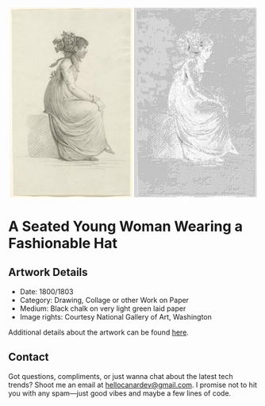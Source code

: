 <html>

<div align="center">
    <img width="49%" src="artwork.jpg" alt="artwork"/>
    <img width="49%" src="ascii_artwork.jpg" alt="artwork ASCII"/>
</div>

# A Seated Young Woman Wearing a Fashionable Hat

## Artwork Details

- Date: 1800/1803
- Category: Drawing, Collage or other Work on Paper
- Medium: Black chalk on very light green laid paper
- Image rights: Courtesy National Gallery of Art, Washington

Additional details about the artwork can be found [here](https://www.artsy.net/artwork/carl-wilhelm-kolbe-a-seated-young-woman-wearing-a-fashionable-hat).

## Contact

Got questions, compliments, or just wanna chat about the latest tech trends? Shoot me an email
at [hellocanardev@gmail.com](mailto:hellocanardev@gmail.com). I promise not to hit you with any spam—just good vibes and
maybe a few lines of code.

</html>
